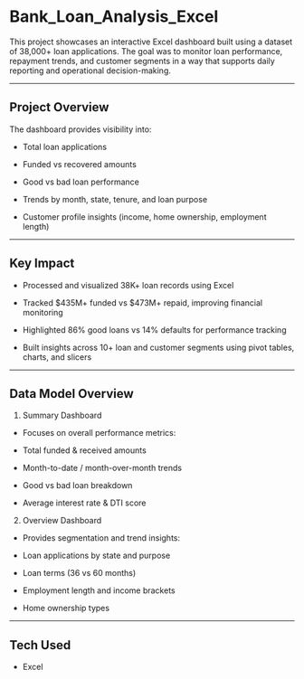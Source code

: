 # Bank_Loan_Analysis_Excel

This project showcases an interactive Excel dashboard built using a dataset of 38,000+ loan applications. The goal was to monitor loan performance, repayment trends, and customer segments in a way that supports daily reporting and operational decision-making.

---

## Project Overview

The dashboard provides visibility into:

- Total loan applications

-  Funded vs recovered amounts

-  Good vs bad loan performance

-  Trends by month, state, tenure, and loan purpose

-  Customer profile insights (income, home ownership, employment length)

---

##  Key Impact

- Processed and visualized 38K+ loan records using Excel

- Tracked $435M+ funded vs $473M+ repaid, improving financial monitoring

- Highlighted 86% good loans vs 14% defaults for performance tracking

- Built insights across 10+ loan and customer segments using pivot tables, charts, and slicers

---

##  Data Model Overview

1. Summary Dashboard

- Focuses on overall performance metrics:

- Total funded & received amounts

- Month-to-date / month-over-month trends

- Good vs bad loan breakdown

- Average interest rate & DTI score

2. Overview Dashboard

- Provides segmentation and trend insights:

- Loan applications by state and purpose

- Loan terms (36 vs 60 months)

- Employment length and income brackets

- Home ownership types

---

## Tech Used

- Excel
